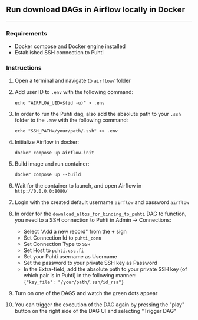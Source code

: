 ## Run download DAGs in Airflow locally in Docker

---

### Requirements

- Docker compose and Docker engine installed
- Established SSH connection to Puhti

### Instructions

1. Open a terminal and navigate to `airflow/` folder

2. Add user ID to `.env` with the following command:

    ```echo "AIRFLOW_UID=$(id -u)" > .env```

3. In order to run the Puhti dag, also add the absolute path to your `.ssh` folder to the `.env` with the following command:

    ```echo "SSH_PATH=/your/path/.ssh" >> .env```

4. Initialize Airflow in docker:

    ```docker compose up airflow-init```

5. Build image and run container:

    ```docker compose up --build```

6. Wait for the container to launch, and open Airflow in `http://0.0.0.0:8080/`

7. Login with the created default username `airflow` and password `airflow`

8. In order for the `download_altos_for_binding_to_puhti` DAG to function, you need to a SSH connection to Puhti in Admin -> Connections:

    - Select "Add a new record" from the **+** sign
    - Set Connection Id to `puhti_conn`
    - Set Connection Type to `SSH`
    - Set Host to `puhti.csc.fi`
    - Set your Puhti username as Username
    - Set the password to your private SSH key as Password
    - In the Extra-field, add the absolute path to your private SSH key (of which pair is in Puhti) in the following manner:   
        ```{"key_file": "/your/path/.ssh/id_rsa"}```


8. Turn on one of the DAGS and watch the green dots appear

9. You can trigger the execution of the DAG again by pressing the "play" button on the right side of the DAG UI and selecting "Trigger DAG"
